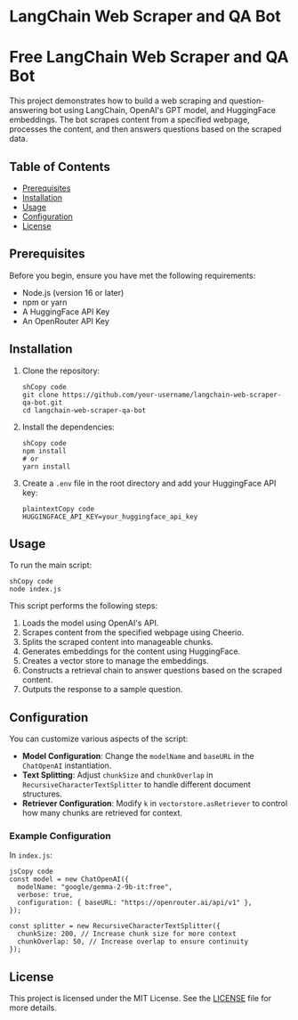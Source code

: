 # LangChain Web Scraper and QA Bot

# Free LangChain Web Scraper and QA Bot

This project demonstrates how to build a web scraping and question-answering bot using LangChain, OpenAI's GPT model, and HuggingFace embeddings. The bot scrapes content from a specified webpage, processes the content, and then answers questions based on the scraped data.

## Table of Contents

- [Prerequisites](#prerequisites)
- [Installation](#installation)
- [Usage](#usage)
- [Configuration](#configuration)
- [License](#license)

## Prerequisites

Before you begin, ensure you have met the following requirements:

- Node.js (version 16 or later)
- npm or yarn
- A HuggingFace API Key
- An OpenRouter API Key

## Installation

1. Clone the repository:
    
    ```
    shCopy code
    git clone https://github.com/your-username/langchain-web-scraper-qa-bot.git
    cd langchain-web-scraper-qa-bot
    
    ```
    
2. Install the dependencies:
    
    ```
    shCopy code
    npm install
    # or
    yarn install
    
    ```
    
3. Create a `.env` file in the root directory and add your HuggingFace API key:
    
    ```
    plaintextCopy code
    HUGGINGFACE_API_KEY=your_huggingface_api_key
    
    ```
    

## Usage

To run the main script:

```
shCopy code
node index.js

```

This script performs the following steps:

1. Loads the model using OpenAI's API.
2. Scrapes content from the specified webpage using Cheerio.
3. Splits the scraped content into manageable chunks.
4. Generates embeddings for the content using HuggingFace.
5. Creates a vector store to manage the embeddings.
6. Constructs a retrieval chain to answer questions based on the scraped content.
7. Outputs the response to a sample question.

## Configuration

You can customize various aspects of the script:

- **Model Configuration**: Change the `modelName` and `baseURL` in the `ChatOpenAI` instantiation.
- **Text Splitting**: Adjust `chunkSize` and `chunkOverlap` in `RecursiveCharacterTextSplitter` to handle different document structures.
- **Retriever Configuration**: Modify `k` in `vectorstore.asRetriever` to control how many chunks are retrieved for context.

### Example Configuration

In `index.js`:

```
jsCopy code
const model = new ChatOpenAI({
  modelName: "google/gemma-2-9b-it:free",
  verbose: true,
  configuration: { baseURL: "https://openrouter.ai/api/v1" },
});

const splitter = new RecursiveCharacterTextSplitter({
  chunkSize: 200, // Increase chunk size for more context
  chunkOverlap: 50, // Increase overlap to ensure continuity
});

```

## License

This project is licensed under the MIT License. See the [LICENSE](LICENSE.md) file for more details.
